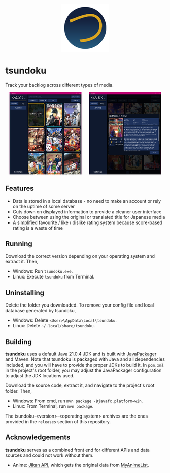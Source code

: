 <p align="center">
    <img src="/src/main/resources/assets/github/tsundoku_icon_large.svg" width="150" height="150" alt="tsundoku icon"/>
</p>

# tsundoku

Track your backlog across different types of media.

<p align="middle">
   <img src="/src/main/resources/assets/github/01.png" width="45%" style="margin: 0 10px;">
   <img src="/src/main/resources/assets/github/02.png" width="45%" style="margin: 0 10px;">
</p>

## Features
* Data is stored in a local database - no need to make an account or rely on the uptime of some server
* Cuts down on displayed information to provide a cleaner user interface
* Choose between using the original or translated title for Japanese media
* A simplified favourite / like / dislike rating system because score-based rating is a waste of time


## Running
Download the correct version depending on your operating system and extract it. Then,
* Windows: Run `tsundoku.exe`.
* Linux: Execute `tsundoku` from Terminal.

## Uninstalling
Delete the folder you downloaded. To remove your config file and local database generated by tsundoku,
* Windows: Delete `<User>\AppData\Local\tsundoku`.
* Linux: Delete `~/.local/share/tsundoku`.

## Building
**tsundoku** uses a default Java 21.0.4 JDK and is built with [JavaPackager](https://github.com/fvarrui/JavaPackager) and Maven. Note that tsundoku is packaged with Java and all dependencies included, and you will have to provide the proper JDKs to build it. In `pom.xml` in the project's root folder, you may adjust the JavaPackager configuration to adjust the JDK locations used.

Download the source code, extract it, and navigate to the project's root folder. Then,
* Windows: From cmd, run `mvn package -Djavafx.platform=win`.
* Linux: From Terminal, run `mvn package`.

The tsundoku-\<version\>-\<operating system\> archives are the ones provided in the `releases` section of this repository.

## Acknowledgements
**tsundoku** serves as a combined front end for different APIs and data sources and could not work without them.
* Anime: [Jikan API](https://jikan.moe/), which gets the original data from [MyAnimeList](https://myanimelist.net/).